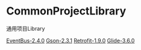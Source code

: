 # CommonProjectLibrary
通用项目Library

[EventBus-2.4.0](https://github.com/greenrobot/EventBus)
[Gson-2.3.1](https://github.com/google/gson)
[Retrofit-1.9.0](https://github.com/square/retrofit)
[Glide-3.6.0](https://github.com/bumptech/glide)